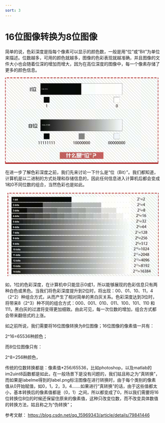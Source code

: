 ```yaml
---
sort: 3
---
```


# 16位图像转换为8位图像

简单的说，色彩深度是指每个像素可以显示的颜色数，一般是用“位”或“Bit”为单位来描述。位数越多，可用的颜色就越多，图像的色彩表现就越准确，并且图像的文件大小也会随着位深的增加而增大，因为在高位深度的图像中，每一个像素存储了更多的颜色信息。

![](./bit.png)

在进一步了解色彩深度之前，我们先来讨论一下什么是“位（Bit）”。我们都知道，计算机是以二进制的方式处理和存储信息的，因此任何信息进入计算机后都会变成1和0不同位数的组合，当然色彩也是如此。

![](./bits.png)

如，1位的色彩深度，在计算机中只能显示0或1，所以能够展现的色彩信息只有两种白色或黑色。当我们将色彩深度提升到2位时，将出现：00、01、10、11，4（2^2）种组合方式，从而产生了相对简单的黑白灰关系。色彩深度达到3位时，将带来8（2^3）种不同的组合方式：000、001、010、011、100、101、110 和 111，黑白灰的过渡将变得更加细致。由此可见，每一次位数的增加，组合方式都会带来翻倍式的上涨。        

如之前所说，我们需要将16位图像转换为8位图像；16位图像的像素值一共有：

2^16=65536种颜色；

而8位位图像只有：

2^8=256种颜色，

传统的位数转换都是：像素值*256/65536，比如photoshop，以及matlab的im2uint8函数都是如此，在一般场景下是没有问题的，我们姑且称之为“真转换”，而如果是labelme得到的label.png标注图像在进行转换时，由于每个类别的像素值从0开始赋值，如0，1，2，3，4.......如果进行“真转换”的话，由于这些值都太小，基本转换后的像素值都是（0，1）之间，所以都变成了0，所以我们需要将16位转换位8位的时候还保留住原来的像素值，这种只改变位数，而不改变具体数值的转换方法，姑且称之为“伪转换”；

参考文献：
<https://blog.csdn.net/qq_15969343/article/details/79841446>